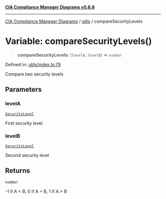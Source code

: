 [**CIA Compliance Manager Diagrams v0.8.8**](../../README.md)

***

[CIA Compliance Manager Diagrams](../../modules.md) / [utils](../README.md) / compareSecurityLevels

# Variable: compareSecurityLevels()

> **compareSecurityLevels**: (`levelA`, `levelB`) => `number`

Defined in: [utils/index.ts:79](https://github.com/Hack23/cia-compliance-manager/blob/67855c73d041b21b5f90a46884e0e48cd0961cda/src/utils/index.ts#L79)

Compare two security levels

## Parameters

### levelA

[`SecurityLevel`](../../index/type-aliases/SecurityLevel.md)

First security level

### levelB

[`SecurityLevel`](../../index/type-aliases/SecurityLevel.md)

Second security level

## Returns

`number`

-1 if A < B, 0 if A = B, 1 if A > B
